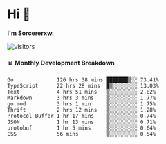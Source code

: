 # Hi 👋

**I'm Sorcererxw.**
 
![visitors](https://visitor-badge.glitch.me/badge?page_id=sorcererxw.sorcererx)

#### 📊 Monthly Development Breakdown

<!--START_SECTION:waka-->
```text
Go              126 hrs 38 mins ███████▒░░ 73.41%
TypeScript      22 hrs 28 mins  █▒░░░░░░░░ 13.03%
Text            4 hrs 51 mins   ▒░░░░░░░░░ 2.82%
Markdown        3 hrs 3 mins    ▒░░░░░░░░░ 1.77%
go.mod          3 hrs 1 min     ▒░░░░░░░░░ 1.75%
Thrift          2 hrs 12 mins   ▒░░░░░░░░░ 1.28%
Protocol Buffer 1 hr 17 mins    ▒░░░░░░░░░ 0.74%
JSON            1 hr 13 mins    ▒░░░░░░░░░ 0.71%
protobuf        1 hr 5 mins     ▒░░░░░░░░░ 0.64%
CSS             56 mins         ▒░░░░░░░░░ 0.54%
```
<!--END_SECTION:waka-->
